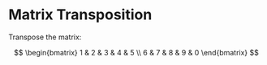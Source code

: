 # Matrix Transposition

Transpose the matrix:

$$
\begin{bmatrix}
1 & 2 & 3 & 4 & 5 \\
6 & 7 & 8 & 9 & 0
\end{bmatrix}
$$